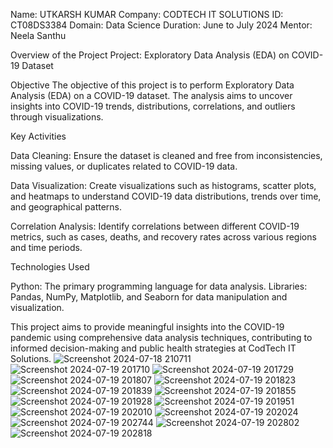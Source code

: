 Name: UTKARSH KUMAR 
Company: CODTECH IT SOLUTIONS 
ID: CT08DS3384 Domain: Data Science 
Duration: June to July 2024 
Mentor: Neela Santhu

Overview of the Project
Project: Exploratory Data Analysis (EDA) on COVID-19 Dataset

Objective
The objective of this project is to perform Exploratory Data Analysis (EDA) on a COVID-19 dataset. The analysis aims to uncover insights into COVID-19 trends, distributions, correlations, and outliers through visualizations.

Key Activities

Data Cleaning: Ensure the dataset is cleaned and free from inconsistencies, missing values, or duplicates related to COVID-19 data.

Data Visualization: Create visualizations such as histograms, scatter plots, and heatmaps to understand COVID-19 data distributions, trends over time, and geographical patterns.

Correlation Analysis: Identify correlations between different COVID-19 metrics, such as cases, deaths, and recovery rates across various regions and time periods.

Technologies Used

Python: The primary programming language for data analysis.
Libraries: Pandas, NumPy, Matplotlib, and Seaborn for data manipulation and visualization.

This project aims to provide meaningful insights into the COVID-19 pandemic using comprehensive data analysis techniques, contributing to informed decision-making and public health strategies at CodTech IT Solutions.
![Screenshot 2024-07-18 210711](https://github.com/user-attachments/assets/61bb5658-4c01-458d-ac94-78fec433f14b)
![Screenshot 2024-07-19 201710](https://github.com/user-attachments/assets/4708fa77-7bdf-4ad2-8cc9-2547ff3036ee)
![Screenshot 2024-07-19 201729](https://github.com/user-attachments/assets/018e1a7d-1530-4765-abe9-d5563bda0692)
![Screenshot 2024-07-19 201807](https://github.com/user-attachments/assets/225543e7-2a61-4987-a978-34f818f13e43)
![Screenshot 2024-07-19 201823](https://github.com/user-attachments/assets/b8f8ab98-9804-461d-bb58-f9acba88f80f)
![Screenshot 2024-07-19 201839](https://github.com/user-attachments/assets/a7011e38-e077-454c-8209-122ac0651e1f)
![Screenshot 2024-07-19 201855](https://github.com/user-attachments/assets/f08f7bba-c302-4dcd-adb2-28382dd64cae)
![Screenshot 2024-07-19 201928](https://github.com/user-attachments/assets/2e2d1c2e-0d47-4e64-a769-719153dbca8c)
![Screenshot 2024-07-19 201951](https://github.com/user-attachments/assets/17a9ef94-832e-47a5-b28f-b1ae1e799c94)
![Screenshot 2024-07-19 202010](https://github.com/user-attachments/assets/af9b3f94-1145-4549-9f3d-7b0804d0df76)
![Screenshot 2024-07-19 202024](https://github.com/user-attachments/assets/8454304b-dee0-4845-a6fd-4b70393fdfae)
![Screenshot 2024-07-19 202744](https://github.com/user-attachments/assets/557a853e-0f66-4901-834c-687c173fbaee)
![Screenshot 2024-07-19 202802](https://github.com/user-attachments/assets/13365f88-cab8-4700-a05f-6813907606d1)
![Screenshot 2024-07-19 202818](https://github.com/user-attachments/assets/d7f68a7a-e327-41ba-a109-9ae255b3b62c)
